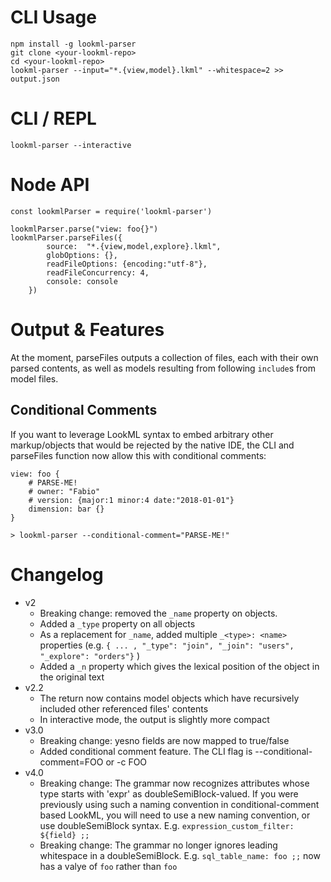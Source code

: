 
# CLI Usage

```
npm install -g lookml-parser
git clone <your-lookml-repo>
cd <your-lookml-repo>
lookml-parser --input="*.{view,model}.lkml" --whitespace=2 >> output.json
```

# CLI / REPL

```
lookml-parser --interactive
```


# Node API

```
const lookmlParser = require('lookml-parser')

lookmlParser.parse("view: foo{}")
lookmlParser.parseFiles({
		source:  "*.{view,model,explore}.lkml",
		globOptions: {},
		readFileOptions: {encoding:"utf-8"},
		readFileConcurrency: 4,
		console: console
	})
```

# Output & Features

At the moment, parseFiles outputs a collection of files, each with their
own parsed contents, as well as models resulting from following `include`s from model files.

## Conditional Comments
If you want to leverage LookML syntax to embed arbitrary other markup/objects that would
be rejected by the native IDE, the CLI and parseFiles function now allow this
 with conditional comments:

```
view: foo {
	# PARSE-ME!
	# owner: "Fabio"
	# version: {major:1 minor:4 date:"2018-01-01"}
	dimension: bar {}
}

> lookml-parser --conditional-comment="PARSE-ME!"
```

# Changelog

- v2
	- Breaking change: removed the `_name` property on objects.
	- Added a `_type` property on all objects
	- As a replacement for `_name`, added multiple `_<type>: <name>` properties (e.g. `{ ... , "_type": "join", "_join": "users", "_explore": "orders"}` )
	- Added a `_n` property which gives the lexical position of the object in the original text
- v2.2
	- The return now contains model objects which have recursively included other referenced files' contents
	- In interactive mode, the output is slightly more compact
- v3.0
	- Breaking change: yesno fields are now mapped to true/false
	- Added conditional comment feature. The CLI flag is --conditional-comment=FOO or -c FOO
- v4.0
	- Breaking change: The grammar now recognizes attributes whose type starts with 'expr' as doubleSemiBlock-valued. If you were previously using such a naming convention in conditional-comment based LookML, you will need to use a new naming convention, or use doubleSemiBlock syntax. E.g. `expression_custom_filter: ${field} ;;`
	- Breaking change: The grammar no longer ignores leading whitespace in a doubleSemiBlock. E.g. `sql_table_name: foo ;;` now has a valye of ` foo ` rather than `foo `